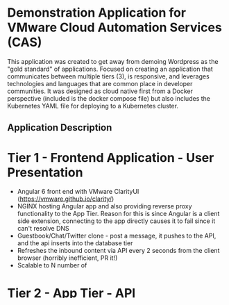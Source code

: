 # Demonstration Application for VMware Cloud Automation Services (CAS)

This application was created to get away from demoing Wordpress as the "gold standard" of applications. Focused on creating an application that communicates between multiple tiers (3), is responsive, and leverages technologies and languages that are common place in developer communities. It was designed as cloud native first from a Docker perspective (included is the docker compose file) but also includes the Kubernetes YAML file for deploying to a Kubernetes cluster.

## Application Description 

# Tier 1 - Frontend Application - User Presentation 

* Angular 6 front end with VMware ClarityUI (https://vmware.github.io/clarity/)
* NGINX hosting Angular app and also providing reverse proxy functionality to the App Tier. Reason for this is since Angular is a client side extension, connecting to the app directly causes it to fail since it can't resolve DNS
* Guestbook/Chat/Twitter clone - post a message, it pushes to the API, and the api inserts into the database tier 
* Refreshes the inbound content via API every 2 seconds from the client browser (horribly inefficient, PR it!)
* Scalable to N number of 

# Tier 2 - App Tier - API 

* Python Flask based application
* 2 Methods, POST and GET. POST sends data to the Database, GET returns data to be visible on the screen.
* Scalable to N number of pods 
* Needs to be instantiated BEFORE the Frontend

# Tier 3 - DB Tier - Data 

* Postgresql 9.5 database (named 'posts')
* Precreated table (named 'textData') 
* Do not scale this pod; bad things will happen


## Todo's

* Add sockets.io support
* Merge flask routes into 1 route instead of 2 (RESTful Model) 
* Include new routing 
